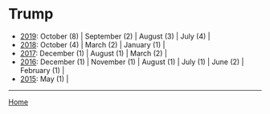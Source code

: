 # Trump

  * [2019](./trump-2019.md): 
      October (8) | 
      September (2) | 
      August (3) | 
      July (4) | 
  * [2018](./trump-2018.md): 
      October (4) | 
      March (2) | 
      January (1) | 
  * [2017](./trump-2017.md): 
      December (1) | 
      August (1) | 
      March (2) | 
  * [2016](./trump-2016.md): 
      December (1) | 
      November (1) | 
      August (1) | 
      July (1) | 
      June (2) | 
      February (1) | 
  * [2015](./trump-2015.md): 
      May (1) | 

----

[Home](../)
